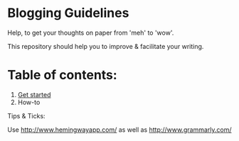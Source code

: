 # Blogging Guidelines
Help, to get your thoughts on paper from 'meh' to 'wow'.

This repository should help you to improve & facilitate your writing.

# Table of contents:

1. [Get started](../master/get-started)
2. How-to


Tips & Ticks:

Use http://www.hemingwayapp.com/ as well as http://www.grammarly.com/

